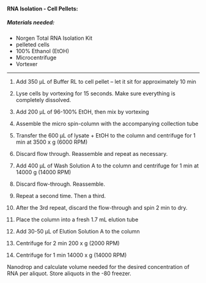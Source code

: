 #### RNA Isolation - Cell Pellets:

##### Materials needed: 

- Norgen Total RNA Isolation Kit
- pelleted cells
- 100% Ethanol (EtOH)
- Microcentrifuge
- Vortexer

------

1. Add 350 µL of Buffer RL to cell pellet – let it sit for approximately 10 min

2. Lyse cells by vortexing for 15 seconds. Make sure everything is completely dissolved.

3. Add 200 µL of 96-100% EtOH, then mix by vortexing

4. Assemble the micro spin-column with the accompanying collection tube

5. Transfer the 600 µL of lysate + EtOH to the column and centrifuge for 1 min at 3500 x g (6000 RPM)

6. Discard flow through. Reassemble and repeat as necessary.

7. Add 400 µL of Wash Solution A to the column and centrifuge for 1 min at 14000 g (14000 RPM)

8. Discard flow-through. Reassemble. 

9. Repeat a second time. Then a third.

10. After the 3rd repeat, discard the flow-through and spin 2 min to dry.

11. Place the column into a fresh 1.7 mL elution tube

12. Add 30-50 µL of Elution Solution A to the column

13. Centrifuge for 2 min 200 x g (2000 RPM)

14. Centrifuge for 1 min 14000 x g (14000 RPM)

Nanodrop and calculate volume needed for the desired concentration of RNA per aliquot. Store aliquots in the -80 freezer.